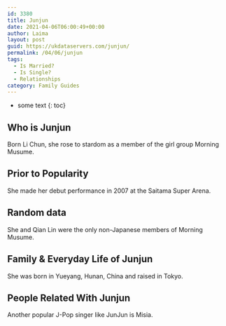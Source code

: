 ```yaml
---
id: 3380
title: Junjun
date: 2021-04-06T06:00:49+00:00
author: Laima
layout: post
guid: https://ukdataservers.com/junjun/
permalink: /04/06/junjun
tags:
  - Is Married?
  - Is Single?
  - Relationships
category: Family Guides
---
```


* some text
{: toc}


## Who is Junjun
                  
                  
                  
Born Li Chun, she rose to stardom as a member of the girl group Morning Musume.
                  
              
            
              
            
                
                
                
## Prior to Popularity
                  
                  
                  
She made her debut performance in 2007 at the Saitama Super Arena.
                  
              
            
              
            
                
                
                
## Random data
                  
                  
                  
She and Qian Lin were the only non-Japanese members of Morning Musume.
                  
              
            
              
            
                
                
                
## Family & Everyday Life of Junjun
                  
                  
                  
She was born in Yueyang, Hunan, China and raised in Tokyo.
                  
              
            
              
            
                
                
                
## People Related With Junjun
                  
                  
                  
Another popular J-Pop singer like JunJun is Misia.
                  
              
            
              
            
                
              
            
              
              
            
            
              
            
          
          
          